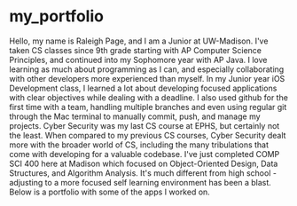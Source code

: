 # my_portfolio
Hello, my name is Raleigh Page, and I am a Junior at UW-Madison. 
I've taken CS classes since 9th grade starting with AP Computer Science Principles, and continued into my Sophomore year with AP Java. I love learning as much about programming as I can, and especially collaborating with other developers more experienced than myself. In my Junior year iOS Development class, I learned a lot about developing focused applications with clear objectives while dealing with a deadline. I also used github for the first time with a team, handling multiple branches and even using regular git through the Mac terminal to manually commit, push, and manage my projects. Cyber Security was my last CS course at EPHS, but certainly not the least. When compared to my previous CS courses, Cyber Security dealt more with the broader world of CS, including the many tribulations that come with developing for a valuable codebase. 
I've just completed COMP SCI 400 here at Madison which focused on Object-Oriented Design, Data Structures, and Algorithm Analysis. It's much different from high school - adjusting to a more focused self learning environment has been a blast.
Below is a portfolio with some of the apps I worked on.
